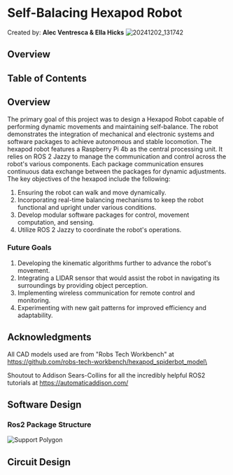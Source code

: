 # Self-Balacing Hexapod Robot
Created by: **Alec Ventresca & Ella Hicks**
![20241202_131742](https://github.com/user-attachments/assets/5de234e7-d59f-4bf5-8e5d-8d2eb02bb3d5)

## Overview
## Table of Contents

## Overview
The primary goal of this project was to design a Hexapod Robot capable of performing dynamic movements and maintaining self-balance. The robot demonstrates the integration of mechanical and electronic systems and software packages to achieve autonomous and stable locomotion. The hexapod robot features a Raspberry Pi 4b as the central processing unit. It relies on ROS 2 Jazzy to manage the communication and control across the robot's various components. Each package communication ensures continuous data exchange between the packages for dynamic adjustments. The key objectives of the hexapod include the following: 

1. Ensuring the robot can walk and move dynamically.
2. Incorporating real-time balancing mechanisms to keep the robot functional and upright under various conditions.
3. Develop modular software packages for control, movement computation, and sensing.
4. Utilize ROS 2 Jazzy to coordinate the robot's operations.

### Future Goals
1. Developing the kinematic algorithms further to advance the robot's movement.
2. Integrating a LIDAR sensor that would assist the robot in navigating its surroundings by providing object perception.
3. Implementing wireless communication for remote control and monitoring.
4. Experimenting with new gait patterns for improved efficiency and adaptability.

## Acknowledgments
All CAD models used are from "Robs Tech Workbench" at https://github.com/robs-tech-workbench/hexapod_spiderbot_model\  
  
Shoutout to Addison Sears-Collins for all the incredibly helpful ROS2 tutorials at https://automaticaddison.com/

## Software Design
### Ros2 Package Structure
![Support Polygon](https://github.com/user-attachments/assets/2a590f97-79df-4a50-9e1c-7e0ff6e2a661)


## Circuit Design

